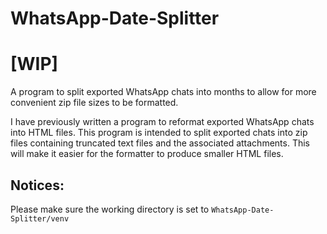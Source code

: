 # WhatsApp-Date-Splitter
# [WIP]

 A program to split exported WhatsApp chats into months to allow for more convenient zip file sizes to be formatted.

 I have previously written a program to reformat exported WhatsApp chats into HTML files.
 This program is intended to split exported chats into zip files containing truncated text files and the associated attachments.
 This will make it easier for the formatter to produce smaller HTML files.

## Notices:
 Please make sure the working directory is set to `WhatsApp-Date-Splitter/venv`
